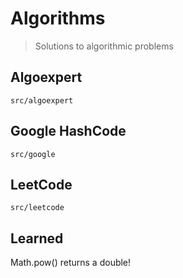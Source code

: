 # Algorithms
> Solutions to algorithmic problems

## Algoexpert
`src/algoexpert`

## Google HashCode
`src/google`

## LeetCode
`src/leetcode`

## Learned
Math.pow() returns a double!